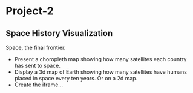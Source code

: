 # Project-2
## Space History Visualization

Space, the final frontier. 

- Present a choropleth map showing how many satellites each country has sent to space.
- Display a 3d map of Earth showing how many satellites have humans placed in space every ten years. Or on a 2d map.
- Create the iframe...

